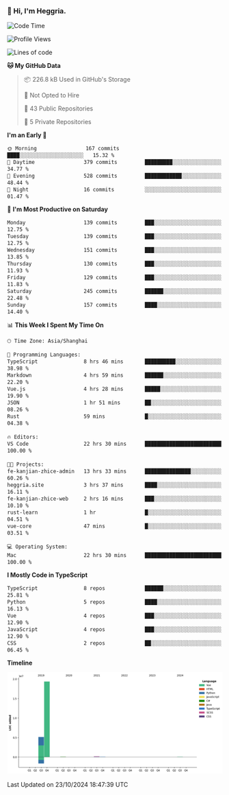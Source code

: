 ### 👋 Hi, I'm Heggria.

<!--START_SECTION:waka-->
![Code Time](http://img.shields.io/badge/Code%20Time-759%20hrs%2022%20mins-blue)

![Profile Views](http://img.shields.io/badge/Profile%20Views-1-blue)

![Lines of code](https://img.shields.io/badge/From%20Hello%20World%20I%27ve%20Written-24.8%20million%20lines%20of%20code-blue)

**🐱 My GitHub Data** 

> 📦 226.8 kB Used in GitHub's Storage 
 > 
> 🚫 Not Opted to Hire
 > 
> 📜 43 Public Repositories 
 > 
> 🔑 5 Private Repositories 
 > 
**I'm an Early 🐤** 

```text
🌞 Morning                167 commits         ████░░░░░░░░░░░░░░░░░░░░░   15.32 % 
🌆 Daytime                379 commits         █████████░░░░░░░░░░░░░░░░   34.77 % 
🌃 Evening                528 commits         ████████████░░░░░░░░░░░░░   48.44 % 
🌙 Night                  16 commits          ░░░░░░░░░░░░░░░░░░░░░░░░░   01.47 % 
```
📅 **I'm Most Productive on Saturday** 

```text
Monday                   139 commits         ███░░░░░░░░░░░░░░░░░░░░░░   12.75 % 
Tuesday                  139 commits         ███░░░░░░░░░░░░░░░░░░░░░░   12.75 % 
Wednesday                151 commits         ███░░░░░░░░░░░░░░░░░░░░░░   13.85 % 
Thursday                 130 commits         ███░░░░░░░░░░░░░░░░░░░░░░   11.93 % 
Friday                   129 commits         ███░░░░░░░░░░░░░░░░░░░░░░   11.83 % 
Saturday                 245 commits         ██████░░░░░░░░░░░░░░░░░░░   22.48 % 
Sunday                   157 commits         ████░░░░░░░░░░░░░░░░░░░░░   14.40 % 
```


📊 **This Week I Spent My Time On** 

```text
🕑︎ Time Zone: Asia/Shanghai

💬 Programming Languages: 
TypeScript               8 hrs 46 mins       ██████████░░░░░░░░░░░░░░░   38.98 % 
Markdown                 4 hrs 59 mins       ██████░░░░░░░░░░░░░░░░░░░   22.20 % 
Vue.js                   4 hrs 28 mins       █████░░░░░░░░░░░░░░░░░░░░   19.90 % 
JSON                     1 hr 51 mins        ██░░░░░░░░░░░░░░░░░░░░░░░   08.26 % 
Rust                     59 mins             █░░░░░░░░░░░░░░░░░░░░░░░░   04.38 % 

🔥 Editors: 
VS Code                  22 hrs 30 mins      █████████████████████████   100.00 % 

🐱‍💻 Projects: 
fe-kanjian-zhice-admin   13 hrs 33 mins      ███████████████░░░░░░░░░░   60.26 % 
heggria.site             3 hrs 37 mins       ████░░░░░░░░░░░░░░░░░░░░░   16.11 % 
fe-kanjian-zhice-web     2 hrs 16 mins       ███░░░░░░░░░░░░░░░░░░░░░░   10.10 % 
rust-learn               1 hr                █░░░░░░░░░░░░░░░░░░░░░░░░   04.51 % 
vue-core                 47 mins             █░░░░░░░░░░░░░░░░░░░░░░░░   03.51 % 

💻 Operating System: 
Mac                      22 hrs 30 mins      █████████████████████████   100.00 % 
```

**I Mostly Code in TypeScript** 

```text
TypeScript               8 repos             ██████░░░░░░░░░░░░░░░░░░░   25.81 % 
Python                   5 repos             ████░░░░░░░░░░░░░░░░░░░░░   16.13 % 
Vue                      4 repos             ███░░░░░░░░░░░░░░░░░░░░░░   12.90 % 
JavaScript               4 repos             ███░░░░░░░░░░░░░░░░░░░░░░   12.90 % 
CSS                      2 repos             ██░░░░░░░░░░░░░░░░░░░░░░░   06.45 % 
```



**Timeline**

![Lines of Code chart](https://raw.githubusercontent.com/heggria/heggria/main/assets/bar_graph.png)


 Last Updated on 23/10/2024 18:47:39 UTC
<!--END_SECTION:waka-->
